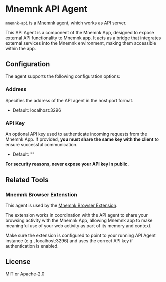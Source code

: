 # Mnemnk API Agent

`mnemnk-api` is a [Mnemnk](https://github.com/mnemnk/mnemnk-app/) agent, which works as API server.

This API Agent is a component of the Mnemnk App, designed to expose external API functionality to Mnemnk app. It acts as a bridge that integrates external services into the Mnemnk environment, making them accessible within the app.

## Configuration

The agent supports the following configuration options:

### Address

Specifies the address of the API agent in the host:port format.

- Default: localhost:3296

### API Key

An optional API key used to authenticate incoming requests from the Mnemnk App. If provided, **you must share the same key with the client** to ensure successful communication.

- Default: ""

**For security reasons, never expose your API key in public.**

## Related Tools

### Mnemnk Browser Extenstion

This agent is used by the [Mnemnk Browser Extension](https://github.com/mnemnk/mnemnk-browser-extension).

The extension works in coordination with the API agent to share your browsing activity with the Mnemnk App, allowing Mnemnk app to make meaningful use of your web activity as part of its memory and context.

Make sure the extension is configured to point to your running API Agent instance (e.g., localhost:3296) and uses the correct API key if authentication is enabled.

## License

MIT or Apache-2.0
